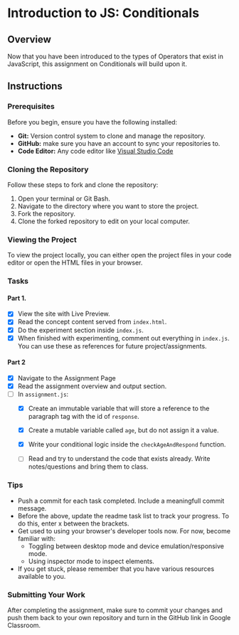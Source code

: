 # Introduction to JS: Conditionals

## Overview
Now that you have been introduced to the types of Operators that exist in JavaScript, this assignment on Conditionals will build upon it. 

## Instructions

### Prerequisites

Before you begin, ensure you have the following installed:

- **Git:** Version control system to clone and manage the repository.
- **GitHub:** make sure you have an account to sync your repositories to.
- **Code Editor:** Any code editor like [Visual Studio Code](https://code.visualstudio.com/)

### Cloning the Repository

Follow these steps to fork and clone the repository:

1. Open your terminal or Git Bash.
2. Navigate to the directory where you want to store the project.
3. Fork the repository.
4. Clone the forked repository to edit on your local computer.

### Viewing the Project

To view the project locally, you can either open the project files in your code editor or open the HTML files in your browser.

### Tasks

#### Part 1.

- [x] View the site with Live Preview.
- [x] Read the concept content served from `index.html`.
- [x] Do the experiment section inside `index.js`.
- [x] When finished with experimenting, comment out everything in `index.js`. You can use these as references for future project/assignments.

#### Part 2

- [x] Navigate to the Assignment Page
- [x] Read the assignment overview and output section.
- [ ] In `assignment.js`:
    - [x] Create an immutable variable that will store a reference to the paragraph tag with the id of `response`.
    - [x] Create a mutable variable called `age`, but do not assign it a value.
    - [x] Write your conditional logic inside the `checkAgeAndRespond` function.
    - [ ] Read and try to understand the code that exists already. Write notes/questions and bring them to class.


### Tips
- Push a commit for each task completed. Include a meaningfull commit message.
- Before the above, update the readme task list to track your progress. To do this, enter x between the brackets.
- Get used to using your browser's developer tools now. For now, become familiar with: 
    - Toggling between desktop mode and device emulation/responsive mode.
    - Using inspector mode to inspect elements.
- If you get stuck, please remember that you have various resources available to you.


### Submitting Your Work

After completing the assignment, make sure to commit your changes and push them back to your own repository and turn in the GitHub link in Google Classroom.